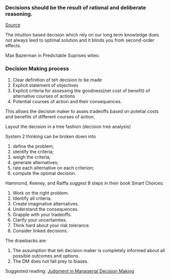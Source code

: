 ### Decisions should be the result of rational and deliberate reasoning.

[Source](https://fs.blog/2009/07/an-introduction-to-decision-making/)

The intuition based decision which rely on our long term knowledge does not always leed to optimal solution and it blinds you from second-order effects.

Max Bazerman in Predictable Suprises wites:
### Decision Making process
1. Clear definition of teh decision to be made
2. Explicit statement of objectives
3. Explicit criteria for assessing the goodness(net cost of benefit) of alternative courses of actions
4. Potential courses of action and their consequences.

This allows the decision maker to asses tradeoffs based on potetial costs and benefits of different courses of action.

Layout the decision in a tree fashion (decision tree analysis)

System 2 thinking can be broken down into 
1. define the problem; 
2. identify the criteria; 
3. weigh the criteria; 
4. generate alternatives; 
5. rate each alternative on each criterion; 
6. compute the optimal decision.

Hammond, Keeney, and Raiffa suggest 8 steps in their book Smart Choices:
1. Work on the right problem.
2. Identify all criteria.
3. Create imaginative alternatives.
4. Understand the consequences.
5. Grapple with your tradeoffs.
6. Clarify your uncertainties.
7. Think hard about your risk tolerance.
8. Consider linked decisions.

The drawbacks are:
1. The assumption that teh decision maker is completely informed about all possible outcomes and options.
2. The DM does not fall prey to biases.

Suggested reading: [Judgment in Managerial Decision Making](http://www.amazon.com/Judgment-Managerial-Decision-Making-Bazerman/dp/0470049456?ie=UTF8&tag=farnamstreet-20&link_code=btl&camp=213689&creative=392969)
